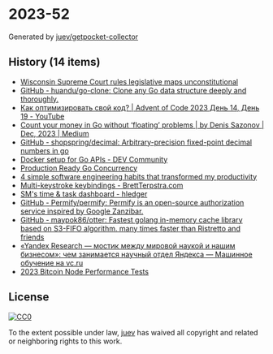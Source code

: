# 2023-52

Generated by [juev/getpocket-collector](https://github.com/juev/getpocket-collector)

## History (14 items)

- [Wisconsin Supreme Court rules legislative maps unconstitutional](https://www.jsonline.com/story/news/politics/2023/12/22/wisconsin-supreme-court-rules-legislative-maps-unconstitutional/72010456007/)
- [GitHub - huandu/go-clone: Clone any Go data structure deeply and thoroughly.](https://github.com/huandu/go-clone)
- [Как оптимизировать свой код? | Advent of Code 2023 День 14, День 19 - YouTube](https://www.youtube.com/watch?v=vTsfUnjJF3k)
- [Count your money in Go without ‘floating’ problems | by Denis Sazonov | Dec, 2023 | Medium](https://medium.com/@sadensmol/count-your-money-in-go-without-floating-problems-ad4446c534d1)
- [GitHub - shopspring/decimal: Arbitrary-precision fixed-point decimal numbers in go](https://github.com/shopspring/decimal)
- [Docker setup for Go APIs - DEV Community](https://dev.to/the-arcade-01/docker-setup-for-go-apis-2lbk)
- [Production Ready Go Concurrency](https://www.storj.io/blog/production-concurrency)
- [4 simple software engineering habits that transformed my productivity](https://read.engineerscodex.com/p/simple-software-engineering-habits)
- [Multi-keystroke keybindings - BrettTerpstra.com](https://brettterpstra.com/2023/12/22/multi-keystroke-keybindings/)
- [SM's time & task dashboard - hledger](https://hledger.org/time-and-task-dashboard.html)
- [GitHub - Permify/permify: Permify is an open-source authorization service inspired by Google Zanzibar.](https://github.com/Permify/permify)
- [GitHub - maypok86/otter: Fastest golang in-memory cache library based on S3-FIFO algorithm. many times faster than Ristretto and friends](https://github.com/maypok86/otter)
- [«Yandex Research — мостик между мировой наукой и нашим бизнесом»: чем занимается научный отдел Яндекса — Машинное обучение на vc.ru](https://vc.ru/ml/954868-yandex-research-mostik-mezhdu-mirovoy-naukoy-i-nashim-biznesom-chem-zanimaetsya-nauchnyy-otdel-yandeksa)
- [2023 Bitcoin Node Performance Tests](https://blog.lopp.net/2023-bitcoin-node-performance-tests/)

## License

[![CC0](https://mirrors.creativecommons.org/presskit/buttons/88x31/svg/cc-zero.svg)](https://creativecommons.org/publicdomain/zero/1.0/)

To the extent possible under law, [juev](https://github.com/juev) has waived all copyright and related or neighboring rights to this work.

